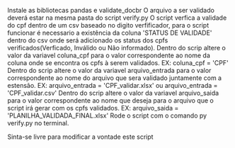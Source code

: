 Instale as bibliotecas pandas e validate_docbr
O arquivo a ser validado deverá estar na mesma pasta do script verify.py
O script verfica a validade do cpf dentro de um csv baseado no digito verfificador, para o script funcionar é necessario a existência da coluna 'STATUS DE VALIDADE' dentro do csv onde será adicionado os status dos cpfs verificados(Verficado, Inválido ou Não informado).
Dentro do scrip altere o valor da variavel coluna_cpf para o valor correspondente ao nome da coluna onde se encontra os cpfs à serem validados. EX: coluna_cpf = 'CPF'
Dentro do scrip altere o valor da variavel arquivo_entrada para o valor correspondente ao nome do arquivo que sera validado juntamente com a estensão. EX: arquivo_entrada = 'CPF_validar.xlsx' ou arquivo_entrada = 'CPF_validar.csv'
Dentro do scrip altere o valor da variavel arquivo_saida para o valor correspondente ao nome que deseja para o arquivo que o script irá gerar  com os cpfs validados. EX: arquivo_saida = 'PLANILHA_VALIDADA_FINAL.xlsx'
Rode o script com o comando py verify.py no terminal.

Sinta-se livre para modificar a vontade este script
